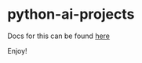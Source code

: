 # python-ai-projects

Docs for this can be found [here](https://andrewbanonis.gitbook.io/docs-andrew-banonis/face-detection-app)

Enjoy!

